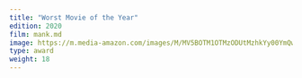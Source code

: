 ```yaml
---
title: "Worst Movie of the Year"
edition: 2020
film: mank.md
image: https://m.media-amazon.com/images/M/MV5BOTM1OTMzODUtMzhkYy00YmQwLWI5ZDUtNmM5ZWU3MmMzMmM4XkEyXkFqcGc@._V1_FMjpg_UX1024_.jpg
type: award
weight: 18
---
```

